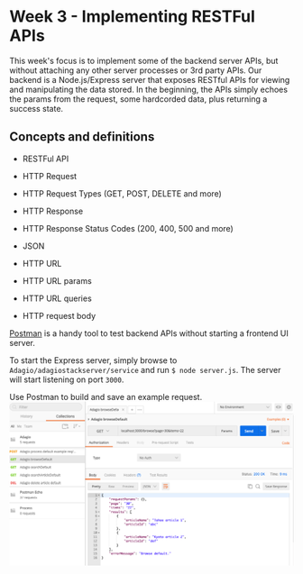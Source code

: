 # Week 3 - Implementing RESTFul APIs

This week's focus is to implement some of the backend server APIs, but without attaching any other server processes or 3rd party APIs. Our backend is a Node.js/Express server that exposes RESTful APIs for viewing and manipulating the data stored. In the beginning, the APIs simply echoes the params from the request, some hardcorded data, plus returning a success state.

## Concepts and definitions
- RESTFul API
- HTTP Request
- HTTP Request Types (GET, POST, DELETE and more)
- HTTP Response
- HTTP Response Status Codes (200, 400, 500 and more)
- JSON

- HTTP URL
- HTTP URL params
- HTTP URL queries
- HTTP request body

[Postman](https://www.postman.com/downloads) is a handy tool to test backend APIs without starting a frontend UI server.

To start the Express server, simply browse to `Adagio/adagiostackserver/service` and run `$ node server.js`. The server will start listening on port `3000`.

Use Postman to build and save an example request. ![Postman Example](img/week3-postman-example.png)